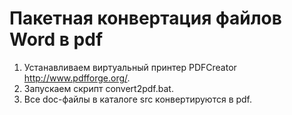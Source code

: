 # Пакетная конвертация файлов Word в pdf #

1. Устанавливаем виртуальный принтер PDFCreator <http://www.pdfforge.org/>.
2. Запускаем скрипт convert2pdf.bat.
3. Все doc-файлы в каталоге src конвертируются в pdf.
